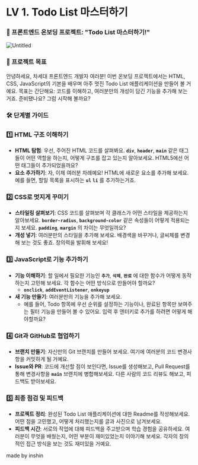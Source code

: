 # LV 1. **Todo List 마스터하기**

### **🚀 프론트엔드 온보딩 프로젝트: "Todo List 마스터하기!"**

![Untitled](https://prod-files-secure.s3.us-west-2.amazonaws.com/1dc14d02-9fef-47d5-828a-c667c7d13337/8fdb1483-9112-489a-8e33-263fa3313da7/Untitled.png)

### 🎯 프로젝트 목표

안녕하세요, 차세대 프론트엔드 개발자 여러분! 이번 온보딩 프로젝트에서는 HTML, CSS, JavaScript의 기본을 배우며 아주 멋진 Todo List 애플리케이션을 만들어 볼 거예요. 목표는 간단해요: 코드를 이해하고, 여러분만의 개성이 담긴 기능을 추가해 보는 거죠. 준비됐나요? 그럼 시작해 볼까요?

### 🛠️ 단계별 가이드

### **1️⃣ HTML 구조 이해하기**

- **HTML 탐험**: 우선, 주어진 HTML 코드를 살펴봐요. **`div`**, **`header`**, **`main`** 같은 태그들이 어떤 역할을 하는지, 어떻게 구조를 잡고 있는지 알아보세요. HTML5에선 어떤 태그들이 추가되었을까요?
- **요소 추가하기**: 자, 이제 여러분 차례예요! HTML에 새로운 요소를 추가해 보세요. 예를 들면, 할일 목록을 표시하는 **`ul`** **`li`** 를 추가하는거죠.

### **2️⃣ CSS로 멋지게 꾸미기**

- **스타일링 살펴보기**: CSS 코드를 살펴보며 각 클래스가 어떤 스타일을 제공하는지 알아보세요. **`border-radius`**, **`background-color`** 같은 속성들이 어떻게 적용되는지 보세요. **`padding`**, **`margin`** 의 차이는 무엇일까요?
- **개성 넣기**: 여러분만의 스타일을 추가해 보세요. 배경색을 바꾸거나, 글씨체를 변경해 보는 것도 좋죠. 창의력을 발휘해 보세요!

### **3️⃣ JavaScript로 기능 추가하기**

- **기능 이해하기**: 할 일에서 필요한 기능인 **`추가`**, **`삭제`**, **`완료`** 에 대한 함수가 어떻게 동작하는지 고민해 보세요. 각 함수는 어떤 방식으로 만들어야 할까요?
    - **`onclick`**, **`addEventListener`**, **`onkeyup`**
- **새 기능 만들기**: 여러분만의 기능을 추가해 보세요.
    - 예를 들어, Todo 항목에 우선 순위를 설정하는 기능이나, 완료된 항목만 보여주는 필터 기능을 만들어 볼 수 있어요. 입력 후 엔터키로 추가를 하려면 어떻게 해야할까요?

### **4️⃣ Git과 GitHub로 협업하기**

- **브랜치 만들기**: 자신만의 Git 브랜치를 만들어 보세요. 여기에 여러분의 코드 변경사항을 커밋하게 될 거예요.
- **Issue와 PR**: 코드에 개선할 점이 보인다면, Issue를 생성해보고, Pull Request를 통해 변경사항을 **`main`** 브랜치에 병합해보세요. 다른 사람의 코드 리뷰도 해보고, 피드백도 받아보세요.

### **5️⃣ 최종 점검 및 피드백**

- **프로젝트 정리**: 완성된 Todo List 애플리케이션에 대한 Readme를 작성해보세요. 어떤 점을 고민했고, 어떻게 처리했는지를 글과 사진으로 남겨보세요.
- **피드백 시간**: 서로의 작업에 대해 피드백을 주고받으며 학습 경험을 공유하세요. 여러분이 무엇을 배웠는지, 어떤 부분이 재미있었는지 이야기해 보세요. 각자의 창의적인 접근 방식을 보는 것도 재미있을 거예요.

made by inshin
